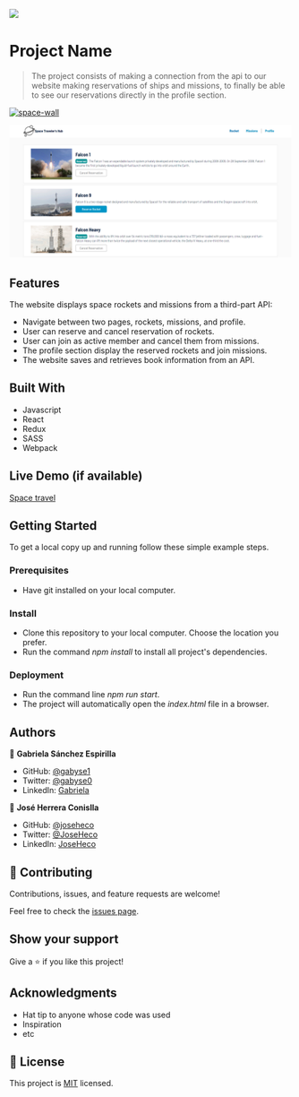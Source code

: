 ![](https://img.shields.io/badge/Microverse-blueviolet)

# Project Name

> The project consists of making a connection from the api to our website making reservations of ships and missions, to finally be able to see our reservations directly in the profile section.

<a href="https://ibb.co/MV3PdkM"><img src="https://i.ibb.co/0MdY5yh/space-wall.jpg" alt="space-wall" border="0"></a>



![Project screenshot](./st-screenshot.png)


## Features

The website displays space rockets and missions from a third-part API:

- Navigate between two pages, rockets, missions, and profile.
- User can reserve and cancel reservation of rockets.
- User can join as active member and cancel them from missions.
- The profile section display the reserved rockets and join missions.
- The website saves and retrieves book information from an API.


## Built With

- Javascript
- React
- Redux
- SASS
- Webpack

## Live Demo (if available)

[Space travel](https://joseheco.github.io/space-travel/)


## Getting Started

To get a local copy up and running follow these simple example steps.

### Prerequisites

- Have git installed on your local computer.

### Install

- Clone this repository to your local computer. Choose the location you prefer.
- Run the command *npm install* to install all project's dependencies.

### Deployment

- Run the command line *npm run start*.
- The project will automatically open the *index.html* file in a browser.


## Authors

👤 **Gabriela Sánchez Espirilla**

- GitHub: [@gabyse1](https://github.com/gabyse1)
- Twitter: [@gabyse0](https://twitter.com/gabyse0)
- LinkedIn: [Gabriela](https://www.linkedin.com/in/gabriela-s%C3%A1nchez-espirilla-83011b225/)

👤 **José Herrera Conislla**

- GitHub: [@joseheco](https://github.com/joseheco)
- Twitter: [@JoseHeco](https://twitter.com/joseheco)
- LinkedIn: [JoseHeco](https://linkedin.com/in/joseherreraco)


## 🤝 Contributing

Contributions, issues, and feature requests are welcome!

Feel free to check the [issues page](../../issues/).

## Show your support

Give a ⭐️ if you like this project!

## Acknowledgments

- Hat tip to anyone whose code was used
- Inspiration
- etc

## 📝 License

This project is [MIT](./MIT.md) licensed.
